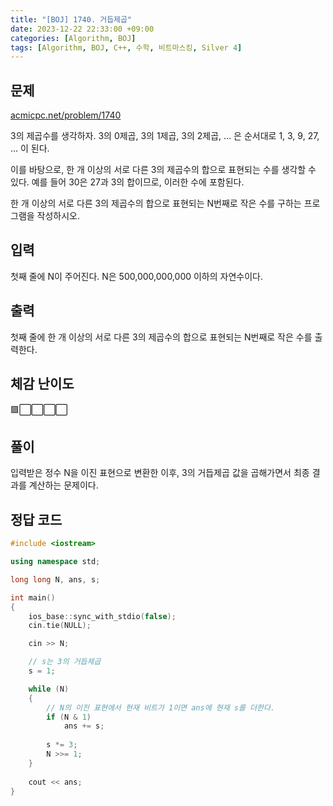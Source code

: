 ```yaml
---
title: "[BOJ] 1740. 거듭제곱"
date: 2023-12-22 22:33:00 +09:00
categories: [Algorithm, BOJ]
tags: [Algorithm, BOJ, C++, 수학, 비트마스킹, Silver 4]
---
```

## **문제**
[acmicpc.net/problem/1740](https://www.acmicpc.net/problem/1740)
<br>

3의 제곱수를 생각하자. 3의 0제곱, 3의 1제곱, 3의 2제곱, ... 은 순서대로 1, 3, 9, 27, ... 이 된다.

이를 바탕으로, 한 개 이상의 서로 다른 3의 제곱수의 합으로 표현되는 수를 생각할 수 있다. 예를 들어 30은 27과 3의 합이므로, 이러한 수에 포함된다.

한 개 이상의 서로 다른 3의 제곱수의 합으로 표현되는 N번째로 작은 수를 구하는 프로그램을 작성하시오.
<br>

## **입력**
첫째 줄에 N이 주어진다. N은 500,000,000,000 이하의 자연수이다.
<br>

## **출력**
첫째 줄에 한 개 이상의 서로 다른 3의 제곱수의 합으로 표현되는 N번째로 작은 수를 출력한다.
<br>

## **체감 난이도**
🟩⬜⬜⬜⬜
<br>

## **풀이**
입력받은 정수 N을 이진 표현으로 변환한 이후, 3의 거듭제곱 값을 곱해가면서 최종 결과를 계산하는 문제이다.
<br>

## **정답 코드**
```c++
#include <iostream>

using namespace std;

long long N, ans, s;

int main()
{
    ios_base::sync_with_stdio(false);
    cin.tie(NULL);

    cin >> N;

    // s는 3의 거듭제곱
    s = 1;

    while (N)
    {
        // N의 이진 표현에서 현재 비트가 1이면 ans에 현재 s를 더한다.
        if (N & 1)
            ans += s;
        
        s *= 3;
        N >>= 1;
    }
    
    cout << ans;
}
```
